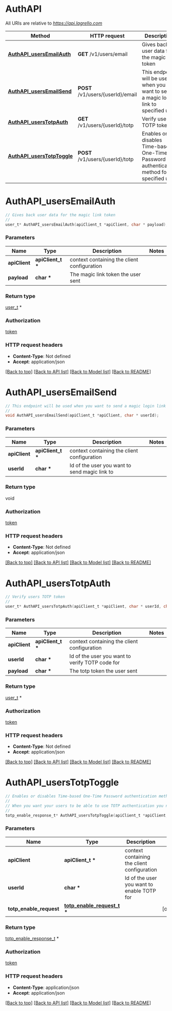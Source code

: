 # AuthAPI

All URIs are relative to *https://api.lagrello.com*

Method | HTTP request | Description
------------- | ------------- | -------------
[**AuthAPI_usersEmailAuth**](AuthAPI.md#AuthAPI_usersEmailAuth) | **GET** /v1/users/email | Gives back user data for the magic link token
[**AuthAPI_usersEmailSend**](AuthAPI.md#AuthAPI_usersEmailSend) | **POST** /v1/users/{userId}/email | This endpoint will be used when you want to send a magic login link to specified user
[**AuthAPI_usersTotpAuth**](AuthAPI.md#AuthAPI_usersTotpAuth) | **GET** /v1/users/{userId}/totp | Verify users TOTP token
[**AuthAPI_usersTotpToggle**](AuthAPI.md#AuthAPI_usersTotpToggle) | **POST** /v1/users/{userId}/totp | Enables or disables Time-based One-Time Password authentication method for specified user


# **AuthAPI_usersEmailAuth**
```c
// Gives back user data for the magic link token
//
user_t* AuthAPI_usersEmailAuth(apiClient_t *apiClient, char * payload);
```

### Parameters
Name | Type | Description  | Notes
------------- | ------------- | ------------- | -------------
**apiClient** | **apiClient_t \*** | context containing the client configuration | 
**payload** | **char \*** | The magic link token the user sent | 

### Return type

[user_t](user.md) *


### Authorization

[token](../README.md#token)

### HTTP request headers

 - **Content-Type**: Not defined
 - **Accept**: application/json

[[Back to top]](#) [[Back to API list]](../README.md#documentation-for-api-endpoints) [[Back to Model list]](../README.md#documentation-for-models) [[Back to README]](../README.md)

# **AuthAPI_usersEmailSend**
```c
// This endpoint will be used when you want to send a magic login link to specified user
//
void AuthAPI_usersEmailSend(apiClient_t *apiClient, char * userId);
```

### Parameters
Name | Type | Description  | Notes
------------- | ------------- | ------------- | -------------
**apiClient** | **apiClient_t \*** | context containing the client configuration | 
**userId** | **char \*** | Id of the user you want to send magic link to | 

### Return type

void

### Authorization

[token](../README.md#token)

### HTTP request headers

 - **Content-Type**: Not defined
 - **Accept**: application/json

[[Back to top]](#) [[Back to API list]](../README.md#documentation-for-api-endpoints) [[Back to Model list]](../README.md#documentation-for-models) [[Back to README]](../README.md)

# **AuthAPI_usersTotpAuth**
```c
// Verify users TOTP token
//
user_t* AuthAPI_usersTotpAuth(apiClient_t *apiClient, char * userId, char * payload);
```

### Parameters
Name | Type | Description  | Notes
------------- | ------------- | ------------- | -------------
**apiClient** | **apiClient_t \*** | context containing the client configuration | 
**userId** | **char \*** | Id of the user you want to verify TOTP code for | 
**payload** | **char \*** | The totp token the user sent | 

### Return type

[user_t](user.md) *


### Authorization

[token](../README.md#token)

### HTTP request headers

 - **Content-Type**: Not defined
 - **Accept**: application/json

[[Back to top]](#) [[Back to API list]](../README.md#documentation-for-api-endpoints) [[Back to Model list]](../README.md#documentation-for-models) [[Back to README]](../README.md)

# **AuthAPI_usersTotpToggle**
```c
// Enables or disables Time-based One-Time Password authentication method for specified user
//
// When you want your users to be able to use TOTP authentication you need to send enable set to true as payload to this endpoint. To turn off TOTP set enable to false. When enabling you will recieve the secret key and a QR code link. The QR code you need to show your user for them to scan.
//
totp_enable_response_t* AuthAPI_usersTotpToggle(apiClient_t *apiClient, char * userId, totp_enable_request_t * totp_enable_request);
```

### Parameters
Name | Type | Description  | Notes
------------- | ------------- | ------------- | -------------
**apiClient** | **apiClient_t \*** | context containing the client configuration | 
**userId** | **char \*** | Id of the user you want to enable TOTP for | 
**totp_enable_request** | **[totp_enable_request_t](totp_enable_request.md) \*** |  | [optional] 

### Return type

[totp_enable_response_t](totp_enable_response.md) *


### Authorization

[token](../README.md#token)

### HTTP request headers

 - **Content-Type**: application/json
 - **Accept**: application/json

[[Back to top]](#) [[Back to API list]](../README.md#documentation-for-api-endpoints) [[Back to Model list]](../README.md#documentation-for-models) [[Back to README]](../README.md)

